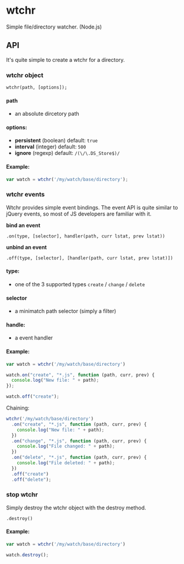 # wtchr

Simple file/directory watcher. (Node.js)

## API

It's quite simple to create a wtchr for a directory.

### wtchr object

```
wtchr(path, [options]);
```

#### path
- an absolute dircetory path

#### options:
- **persistent** (boolean) default: ```true```
- **interval** (integer) default: ```500```
- **ignore** (regexp) default: ```/(\/\.DS_Store$)/```

#### Example:

```javascript
var watch = wtchr('/my/watch/base/directory');
```

### wtchr events 

Wtchr provides simple event bindings. The event API is quite similar to jQuery events, so most of JS developers are familiar with it.

**bind an event**

```
.on(type, [selector], handler(path, curr lstat, prev lstat))
```

**unbind an event**

```
.off(type, [selector], [handler(path, curr lstat, prev lstat)])
```

#### type:
- one of the 3 supported types ```create``` / ```change``` / ```delete```

#### selector
- a minimatch path selector (simply a filter)

#### handle: 
- a event handler

#### Example:

```javascript
var watch = wtchr('/my/watch/base/directory')

watch.on("create", "*.js", function (path, curr, prev) {
  console.log("New file: " + path);
});

watch.off("create");
```

Chaining:

```javascript
wtchr('/my/watch/base/directory')
  .on("create", "*.js", function (path, curr, prev) {
    console.log("New file: " + path);
  })
  .on("change", "*.js", function (path, curr, prev) {
    console.log("File changed: " + path);
  })
  .on("delete", "*.js", function (path, curr, prev) {
    console.log("File deleted: " + path);
  })
  .off("create")
  .off("delete");
```

### stop wtchr

Simply destroy the wtchr object with the destroy method.

```
.destroy()
```

#### Example:

```javascript
var watch = wtchr('/my/watch/base/directory')

watch.destroy();
```
